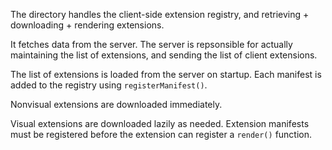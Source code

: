 The directory handles the client-side extension registry, and retrieving + downloading + rendering extensions.

It fetches data from the server. The server is repsonsible for actually maintaining the list of extensions, and sending the list of client extensions.

The list of extensions is loaded from the server on startup. Each manifest is added to the registry using `registerManifest()`.

Nonvisual extensions are downloaded immediately.

Visual extensions are downloaded lazily as needed. Extension manifests must be registered before the extension can register a `render()` function.